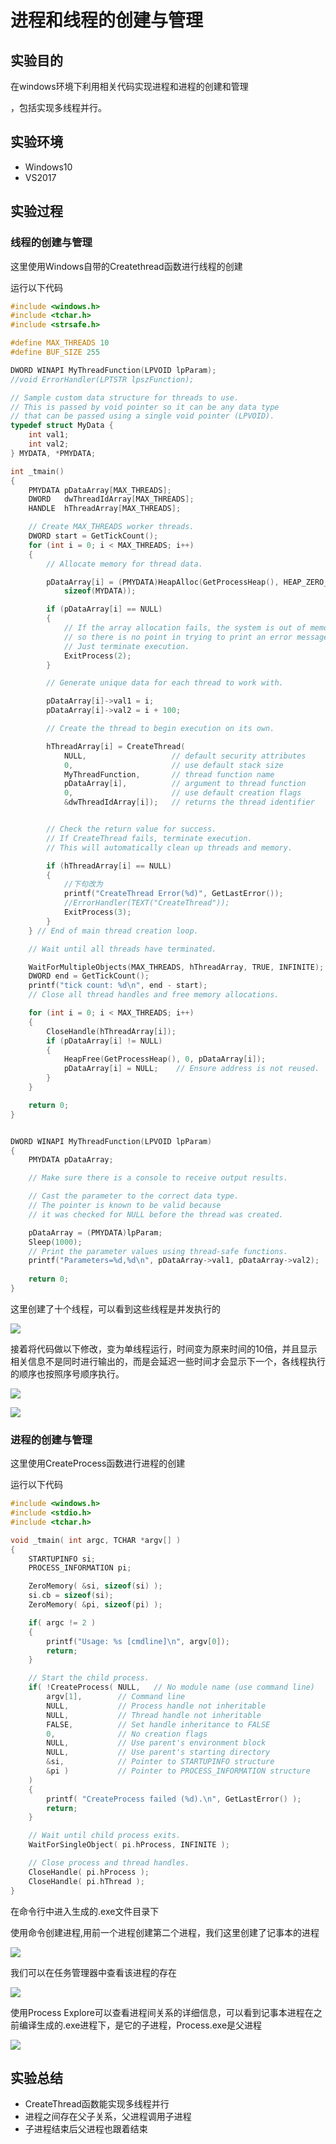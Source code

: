 # 进程和线程的创建与管理

## 实验目的

在windows环境下利用相关代码实现进程和进程的创建和管理

，包括实现多线程并行。

## 实验环境

* Windows10
* VS2017

## 实验过程

### 线程的创建与管理

这里使用Windows自带的Createthread函数进行线程的创建

运行以下代码

```c
#include <windows.h>
#include <tchar.h>
#include <strsafe.h>

#define MAX_THREADS 10
#define BUF_SIZE 255

DWORD WINAPI MyThreadFunction(LPVOID lpParam);
//void ErrorHandler(LPTSTR lpszFunction);

// Sample custom data structure for threads to use.
// This is passed by void pointer so it can be any data type
// that can be passed using a single void pointer (LPVOID).
typedef struct MyData {
	int val1;
	int val2;
} MYDATA, *PMYDATA;

int _tmain()
{
	PMYDATA pDataArray[MAX_THREADS];
	DWORD   dwThreadIdArray[MAX_THREADS];
	HANDLE  hThreadArray[MAX_THREADS];

	// Create MAX_THREADS worker threads.
	DWORD start = GetTickCount();
	for (int i = 0; i < MAX_THREADS; i++)
	{
		// Allocate memory for thread data.

		pDataArray[i] = (PMYDATA)HeapAlloc(GetProcessHeap(), HEAP_ZERO_MEMORY,
			sizeof(MYDATA));

		if (pDataArray[i] == NULL)
		{
			// If the array allocation fails, the system is out of memory
			// so there is no point in trying to print an error message.
			// Just terminate execution.
			ExitProcess(2);
		}

		// Generate unique data for each thread to work with.

		pDataArray[i]->val1 = i;
		pDataArray[i]->val2 = i + 100;

		// Create the thread to begin execution on its own.

		hThreadArray[i] = CreateThread(
			NULL,                   // default security attributes
			0,                      // use default stack size  
			MyThreadFunction,       // thread function name
			pDataArray[i],          // argument to thread function 
			0,                      // use default creation flags 
			&dwThreadIdArray[i]);   // returns the thread identifier 


		// Check the return value for success.
		// If CreateThread fails, terminate execution. 
		// This will automatically clean up threads and memory. 

		if (hThreadArray[i] == NULL)
		{
			//下句改为
			printf("CreateThread Error(%d)", GetLastError());
			//ErrorHandler(TEXT("CreateThread"));
			ExitProcess(3);
		}
	} // End of main thread creation loop.

	// Wait until all threads have terminated.

	WaitForMultipleObjects(MAX_THREADS, hThreadArray, TRUE, INFINITE);
	DWORD end = GetTickCount();
	printf("tick count: %d\n", end - start);
	// Close all thread handles and free memory allocations.

	for (int i = 0; i < MAX_THREADS; i++)
	{
		CloseHandle(hThreadArray[i]);
		if (pDataArray[i] != NULL)
		{
			HeapFree(GetProcessHeap(), 0, pDataArray[i]);
			pDataArray[i] = NULL;    // Ensure address is not reused.
		}
	}

	return 0;
}


DWORD WINAPI MyThreadFunction(LPVOID lpParam)
{
	PMYDATA pDataArray;

	// Make sure there is a console to receive output results. 

	// Cast the parameter to the correct data type.
	// The pointer is known to be valid because 
	// it was checked for NULL before the thread was created.

	pDataArray = (PMYDATA)lpParam;
	Sleep(1000);
	// Print the parameter values using thread-safe functions.
	printf("Parameters=%d,%d\n", pDataArray->val1, pDataArray->val2);
	
	return 0;
}
```

这里创建了十个线程，可以看到这些线程是并发执行的

![](CreateThread1.png)

接着将代码做以下修改，变为单线程运行，时间变为原来时间的10倍，并且显示相关信息不是同时进行输出的，而是会延迟一些时间才会显示下一个，各线程执行的顺序也按照序号顺序执行。

![](CreateThread3.png)

![](CreateThread2.png)

### 进程的创建与管理

这里使用CreateProcess函数进行进程的创建

运行以下代码

```c
#include <windows.h>
#include <stdio.h>
#include <tchar.h>

void _tmain( int argc, TCHAR *argv[] )
{
    STARTUPINFO si;
    PROCESS_INFORMATION pi;

    ZeroMemory( &si, sizeof(si) );
    si.cb = sizeof(si);
    ZeroMemory( &pi, sizeof(pi) );

    if( argc != 2 )
    {
        printf("Usage: %s [cmdline]\n", argv[0]);
        return;
    }

    // Start the child process. 
    if( !CreateProcess( NULL,   // No module name (use command line)
        argv[1],        // Command line
        NULL,           // Process handle not inheritable
        NULL,           // Thread handle not inheritable
        FALSE,          // Set handle inheritance to FALSE
        0,              // No creation flags
        NULL,           // Use parent's environment block
        NULL,           // Use parent's starting directory 
        &si,            // Pointer to STARTUPINFO structure
        &pi )           // Pointer to PROCESS_INFORMATION structure
    ) 
    {
        printf( "CreateProcess failed (%d).\n", GetLastError() );
        return;
    }

    // Wait until child process exits.
    WaitForSingleObject( pi.hProcess, INFINITE );

    // Close process and thread handles. 
    CloseHandle( pi.hProcess );
    CloseHandle( pi.hThread );
}
```

在命令行中进入生成的.exe文件目录下

使用命令创建进程,用前一个进程创建第二个进程，我们这里创建了记事本的进程

![](CreateProcess1.png)

我们可以在任务管理器中查看该进程的存在

![](CreateProcess2.png)

使用Process Explore可以查看进程间关系的详细信息，可以看到记事本进程在之前编译生成的.exe进程下，是它的子进程，Process.exe是父进程

![](CreateProcess3.png)

## 实验总结

* CreateThread函数能实现多线程并行
* 进程之间存在父子关系，父进程调用子进程
* 子进程结束后父进程也跟着结束

